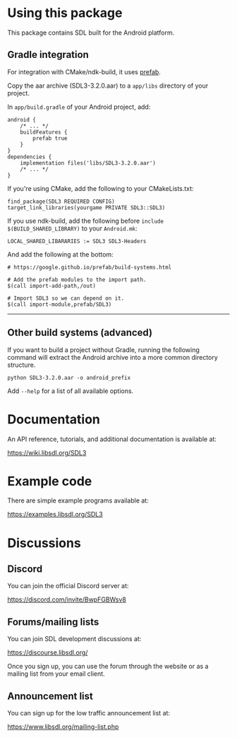 
# Using this package

This package contains SDL built for the Android platform.

## Gradle integration

For integration with CMake/ndk-build, it uses [prefab](https://google.github.io/prefab/).

Copy the aar archive (SDL3-3.2.0.aar) to a `app/libs` directory of your project.

In `app/build.gradle` of your Android project, add:
```
android {
    /* ... */
    buildFeatures {
        prefab true
    }
}
dependencies {
    implementation files('libs/SDL3-3.2.0.aar')
    /* ... */
}
```

If you're using CMake, add the following to your CMakeLists.txt:
```
find_package(SDL3 REQUIRED CONFIG)
target_link_libraries(yourgame PRIVATE SDL3::SDL3)
```

If you use ndk-build, add the following before `include $(BUILD_SHARED_LIBRARY)` to your `Android.mk`:
```
LOCAL_SHARED_LIBARARIES := SDL3 SDL3-Headers
```
And add the following at the bottom:
```
# https://google.github.io/prefab/build-systems.html

# Add the prefab modules to the import path.
$(call import-add-path,/out)

# Import SDL3 so we can depend on it.
$(call import-module,prefab/SDL3)
```

---

## Other build systems (advanced)

If you want to build a project without Gradle,
running the following command will extract the Android archive into a more common directory structure.
```
python SDL3-3.2.0.aar -o android_prefix
```
Add `--help` for a list of all available options.

# Documentation

An API reference, tutorials, and additional documentation is available at:

https://wiki.libsdl.org/SDL3

# Example code

There are simple example programs available at:

https://examples.libsdl.org/SDL3

# Discussions

## Discord

You can join the official Discord server at:

https://discord.com/invite/BwpFGBWsv8

## Forums/mailing lists

You can join SDL development discussions at:

https://discourse.libsdl.org/

Once you sign up, you can use the forum through the website or as a mailing list from your email client.

## Announcement list

You can sign up for the low traffic announcement list at:

https://www.libsdl.org/mailing-list.php

